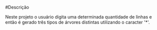 #Descrição

Neste projeto o usuário digita uma determinada quantidade de linhas e então é gerado três tipos de árvores distintas utilizando o caracter '*'.
